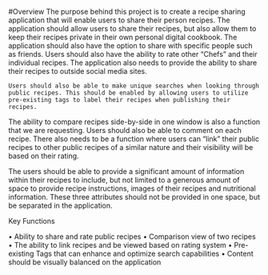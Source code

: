 #Overview
	The purpose behind this project is to create a recipe sharing application that will enable users to share their person recipes. The application should allow users to share their recipes, but also allow them to 
keep their recipes private in their own personal digital cookbook. The application should also have the option to share with specific people such as friends. Users should also have the ability to rate other “Chefs” 
and their individual recipes. The application also needs to provide the ability to share their recipes to outside social media sites. 

	Users should also be able to make unique searches when looking through public recipes. This should be enabled by allowing users to utilize pre-existing tags to label their recipes when publishing their recipes. 
The ability to compare recipes side-by-side in one window is also a function that we are requesting. Users should also be able to comment on each recipe. There also needs to be a function where users can “link” their 
public recipes to other public recipes of a similar nature and their visibility will be based on their rating.   

The users should be able to provide a significant amount of information within their recipes to include, but not limited to a generous amount of space to provide recipe instructions, images of their recipes and nutritional 
information. These three attributes should not be provided in one space, but be separated in the application.  

Key Functions

•	Ability to share and rate public recipes
•	Comparison view of two recipes
•	The ability to link recipes and be viewed based on rating system
•	Pre-existing Tags that can enhance and optimize search capabilities 
•	Content should be visually balanced on the application
